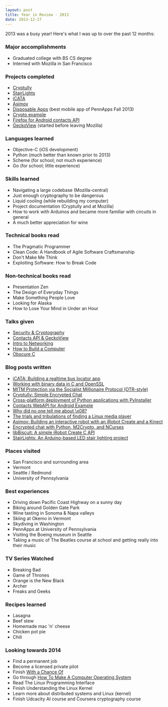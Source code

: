 ```yaml
---
layout: post
title: Year in Review - 2013
date: 2013-12-27
---
```


2013 was a busy year! Here's what I was up to over the past 12 months:

<h3>Major accomplishments</h3>

* Graduated college with BS CS degree
* Interned with Mozilla in San Francisco

<h3>Projects completed</h3>

* <a href="http://www.cryptully.com/">Cryptully</a>
* <a href="https://github.com/shanet/StairLights">StairLights</a>
* <a href="https://github.com/shanet/iCATA">iCATA</a>
* <a href="https://github.com/shanet/asimov">Asimov</a>
* <a href="https://github.com/shanet/Disposable-Apps">Disposable Apps</a> (best mobile app of PennApps Fall 2013)
* <a href="https://github.com/shanet/Crypto-Example">Crypto example</a>
* <a href="https://wiki.mozilla.org/WebAPI/ContactsAPI">Firefox for Android contacts API</a>
* <a href="https://wiki.mozilla.org/Mobile/GeckoView">GeckoView</a> (started before leaving Mozilla)

<h3>Languages learned</h3>

* Objective-C (iOS development)
* Python (much better than known prior to 2013)
* Scheme (for school; not much experience)
* Go (for school; little experience)

<!--more-->

<h3>Skills learned</h3>

* Navigating a large codebase (Mozilla-central)
* Just enough cryptography to be dangerous
* Liquid cooling (while rebuilding my computer)
* Project documentation (Cryptully and at Mozilla)
* How to work with Arduinos and became more familiar with circuits in general
* A much better appreciation for wine

<h3>Technical books read</h3>

* The Pragmatic Programmer
* Clean Code: A Handbook of Agile Software Craftsmanship
* Don't Make Me Think
* Exploiting Software: How to Break Code

<h3>Non-technical books read</h3>

* Presentation Zen
* The Design of Everyday Things
* Make Something People Love
* Looking for Alaska
* How to Lose Your Mind in Under an Hour

<h3>Talks given</h3>

* <a href="https://docs.google.com/presentation/d/1cxTVuQ9BMQeBmwaASALi_ZT1ZdNvErx5VenyYvnEZ0U/present">Security &amp; Cryptography</a>
* <a href="https://docs.google.com/presentation/d/1wlTzGlTCuzXP8J2TgOmwkdo2iPeh4d2MXl2joQMy6hw/present">Contacts API &amp; GeckoView</a>
* <a href="https://docs.google.com/presentation/d/1Va_5L3tRyovvtxCGKxsqH8wr0E22WM10lOjK6SYLtao/present">Intro to Networking</a>
* <a href="https://docs.google.com/presentation/d/1NuF6BHyfgqPaIVDB8ze22AlNpF2b7erELLV0sgZZsPk/present">How to Build a Computer</a>
* <a href="https://docs.google.com/presentation/d/1IFa6kPTGr-CeFmFvdNzwzfxfk1gpMa6iDwaKSVfToU8/present">Obscure C</a>

<h3>Blog posts written</h3>

* <a title="iCATA: Building a realtime bus locator app" href="https://shanetully.com/2013/12/icata-building-a-realtime-bus-locator-app/">iCATA: Building a realtime bus locator app</a>
* <a title="Working with binary data in C and OpenSSL" href="https://shanetully.com/2013/08/working-with-binary-data-in-c-and-openssl/">Working with binary data in C and OpenSSL</a>
* <a title="MITM Protection via the Socialist Millionaire Protocol (OTR-style)" href="https://shanetully.com/2013/08/mitm-protection-via-the-socialist-millionaire-protocol-otr-style/">MITM Protection via the Socialist Millionaire Protocol (OTR-style)</a>
* <a title="Cryptully: Simple Encrypted Chat" href="https://shanetully.com/2013/08/cryptully-simple-encrypted-chat/">Cryptully: Simple Encrypted Chat</a>
* <a title="Cross-platform deployment of Python applications with PyInstaller" href="https://shanetully.com/2013/08/cross-platform-deployment-of-python-applications-with-pyinstaller/">Cross-platform deployment of Python applications with PyInstaller</a>
* <a title="Contacts WebAPI for Android Example" href="https://shanetully.com/2013/07/contacts-webapi-for-android-example/">Contacts WebAPI for Android Example</a>
* <a title="Why did no one tell me about \x08?" href="https://shanetully.com/2013/06/why-did-no-one-tell-me-about-x08/">Why did no one tell me about \x08?</a>
* <a title="The trials and tribulations of finding a Linux media player" href="https://shanetully.com/2013/06/the-trials-and-tribulations-of-finding-a-linux-media-player/">The trials and tribulations of finding a Linux media player</a>
* <a title="Asimov: Building an interactive robot with an iRobot Create and a Kinect" href="https://shanetully.com/2013/05/asimov-building-an-interactive-robot-with-an-irobot-create-and-a-kinect/">Asimov: Building an interactive robot with an iRobot Create and a Kinect</a>
* <a title="Encrypted chat with Python, M2Crypto, and NCurses" href="https://shanetully.com/2013/05/encrypted-chat-with-python-m2crypto-and-ncurses/">Encrypted chat with Python, M2Crypto, and NCurses</a>
* <a title="libBiscuit: A simple iRobot Create C API" href="https://shanetully.com/2013/04/libbiscuit-a-simple-irobot-create-c-api/">libBiscuit: A simple iRobot Create C API</a>
* <a title="StairLights: An Arduino-based LED stair lighting project" href="https://shanetully.com/2013/04/stairlights-an-arduino-based-led-stair-lighting-project/">StairLights: An Arduino-based LED stair lighting project</a>

<h3>Places visited</h3>

* San Francisco and surrounding area
* Vermont
* Seattle / Redmond
* University of Pennsylvania

<h3>Best experiences</h3>

* Driving down Pacific Coast Highway on a sunny day
* Biking around Golden Gate Park
* Wine tasting in Sonoma &amp; Napa valleys
* Skiing at Okemo in Vermont
* Skydiving in Washington
* PennApps at University of Pennsylvania
* Visiting the Boeing museum in Seattle
* Taking a music of The Beatles course at school and getting really into their music

<h3>TV Series Watched</h3>

* Breaking Bad
* Game of Thrones
* Orange is the New Black
* Archer
* Freaks and Geeks

<h3>Recipes learned</h3>

* Lasagna
* Beef stew
* Homemade mac 'n' cheese
* Chicken pot pie
* Chili

<h3>Looking towards 2014</h3>

* Find a permanent job
* Become a licensed private pilot
* Finish <a href="https://github.com/shanet/WithAChanceOf">With a Chance Of</a>
* Go through <a href="https://github.com/SamyPesse/How-to-Make-a-Computer-Operating-System">How To Make A Computer Operating System</a>
* Read The Linux Programming Interface
* Finish Understanding the Linux Kernel
* Learn more about distributed systems and Linux (kernel)
* Finish Udcacity AI course and Coursera cryptography course
